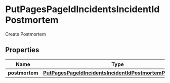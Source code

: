 

# PutPagesPageIdIncidentsIncidentIdPostmortem

Create Postmortem

## Properties

Name | Type | Description | Notes
------------ | ------------- | ------------- | -------------
**postmortem** | [**PutPagesPageIdIncidentsIncidentIdPostmortemPostmortem**](PutPagesPageIdIncidentsIncidentIdPostmortemPostmortem.md) |  |  [optional]



